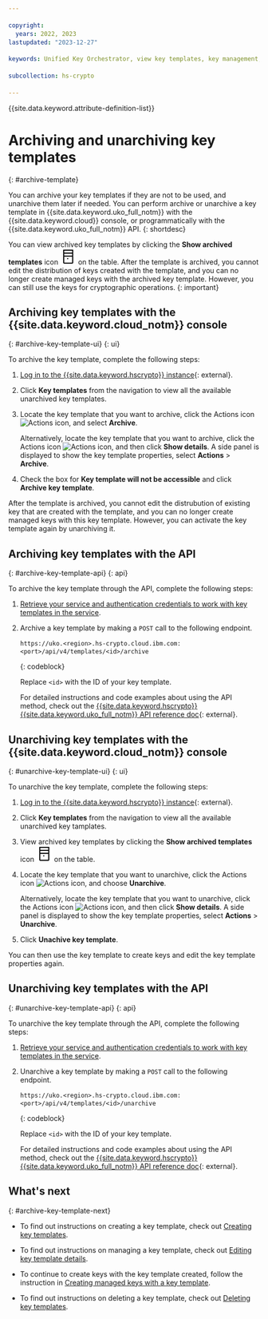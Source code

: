 ```yaml
---

copyright:
  years: 2022, 2023
lastupdated: "2023-12-27"

keywords: Unified Key Orchestrator, view key templates, key management, kms keys, UKO

subcollection: hs-crypto

---
```


{{site.data.keyword.attribute-definition-list}}



# Archiving and unarchiving key templates
{: #archive-template}

You can archive your key templates if they are not to be used, and unarchive them later if needed. You can perform archive or unarchive a key template in {{site.data.keyword.uko_full_notm}} with the {{site.data.keyword.cloud}} console, or programmatically with the {{site.data.keyword.uko_full_notm}} API.
{: shortdesc}

You can view archived key templates by clicking the **Show archived templates** icon ![Show archived templates icon](/images/archive.svg "Show archived templates") on the table. After the template is archived, you cannot edit the distribution of keys created with the template, and you can no longer create managed keys with the archived key template. However, you can still use the keys for cryptographic operations. 
{: important}


## Archiving key templates with the {{site.data.keyword.cloud_notm}} console
{: #archive-key-template-ui}
{: ui}

To archive the key template, complete the following steps:

1. [Log in to the {{site.data.keyword.hscrypto}} instance](https://cloud.ibm.com/login){: external}.
2. Click **Key templates** from the navigation to view all the available unarchived key templates.
3. Locate the key template that you want to archive, click the Actions icon ![Actions icon](../icons/action-menu-icon.svg "Actions"), and select **Archive**. 
  
   Alternatively, locate the key template that you want to archive, click the Actions icon ![Actions icon](../icons/action-menu-icon.svg "Actions"), and then click **Show details**. A side panel is displayed to show the key template properties, select **Actions** > **Archive**.

4. Check the box for **Key template will not be accessible** and click **Archive key template**.
   
After the template is archived, you cannot edit the distrubution of existing key that are created with the template, and you can no longer create managed keys with this key template. However, you can activate the key template again by unarchiving it. 


## Archiving key templates with the API
{: #archive-key-template-api}
{: api}

To archive the key template through the API, complete the following steps: 

1. [Retrieve your service and authentication credentials to work with key templates in the service](/docs/hs-crypto?topic=hs-crypto-set-up-uko-api).
   
2. Archive a key template by making a `POST` call to the following endpoint.
    
    ```
    https://uko.<region>.hs-crypto.cloud.ibm.com:<port>/api/v4/templates/<id>/archive
    ```
    {: codeblock}

    Replace `<id>` with the ID of your key template.

    For detailed instructions and code examples about using the API method, check out the [{{site.data.keyword.hscrypto}} {{site.data.keyword.uko_full_notm}} API reference doc](/apidocs/uko#archive-key-template){: external}.

## Unarchiving key templates with the {{site.data.keyword.cloud_notm}} console
{: #unarchive-key-template-ui}
{: ui}

To unarchive the key template, complete the following steps:

1. [Log in to the {{site.data.keyword.hscrypto}} instance](https://cloud.ibm.com/login){: external}.
2. Click **Key templates** from the navigation to view all the available unarchived key tamplates.
3. View archived key templates by clicking the **Show archived templates** icon ![Show archived templates icon](/images/archive.svg "Show archived templates") on the table.
4. Locate the key template that you want to unarchive, click the Actions icon ![Actions icon](../icons/action-menu-icon.svg "Actions"), and choose **Unarchive**. 

    Alternatively, locate the key template that you want to unarchive, click the Actions icon ![Actions icon](../icons/action-menu-icon.svg "Actions"), and then click **Show details**. A side panel is displayed to show the key template properties, select **Actions** > **Unarchive**.

5. Click **Unachive key template**.

You can then use the key template to create keys and edit the key template properties again.
   

## Unarchiving key templates with the API
{: #unarchive-key-template-api}
{: api}

To unarchive the key template through the API, complete the following steps: 

1. [Retrieve your service and authentication credentials to work with key templates in the service](/docs/hs-crypto?topic=hs-crypto-set-up-uko-api).
   
2. Unarchive a key template by making a `POST` call to the following endpoint.
    
    ```
    https://uko.<region>.hs-crypto.cloud.ibm.com:<port>/api/v4/templates/<id>/unarchive
    ```
    {: codeblock}

    Replace `<id>` with the ID of your key template.

    For detailed instructions and code examples about using the API method, check out the [{{site.data.keyword.hscrypto}} {{site.data.keyword.uko_full_notm}} API reference doc](/apidocs/uko#unarchive-key-template){: external}.



## What's next
{: #archive-key-template-next}

- To find out instructions on creating a key template, check out [Creating key templates](/docs/hs-crypto?topic=hs-crypto-create-template).
  
- To find out instructions on managing a key template, check out [Editing key template details](/docs/hs-crypto?topic=hs-crypto-edit-template).

- To continue to create keys with the key template created, follow the instruction in [Creating managed keys with a key template](/docs/hs-crypto?topic=hs-crypto-create-managed-keys#create-managed-keys-template).

- To find out instructions on deleting a key template, check out [Deleting key templates](/docs/hs-crypto?topic=hs-crypto-delete-template).



